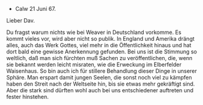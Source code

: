 + Calw 21 Juni 67.

Lieber Dav.

Du fragst warum nichts wie bei Weaver in Deutschland vorkomme. Es kommt vieles vor, wird aber nicht so publik. In England und Amerika drängt alles, auch das Werk Gottes, viel mehr in die Öffentlichkeit hinaus und hat dort bald eine gewisse Anerkennung gefunden. Bei uns ist die Stimmung so weltlich, daß man sich fürchten muß Sachen zu veröffentlichen, die, wenn sie bekannt werden leicht misraten, wie die Erweckung im Elberfelder Waisenhaus. So bin auch ich für stillere Behandlung dieser Dinge in unserer Sphäre. Man erspart damit jungen Seelen, die sonst noch viel zu kämpfen haben den Streit nach der Weltseite hin, bis sie etwas mehr gekräftigt sind. Aber die stark sind dürften wohl auch bei uns entschiedener auftreten und fester hinstehen.

